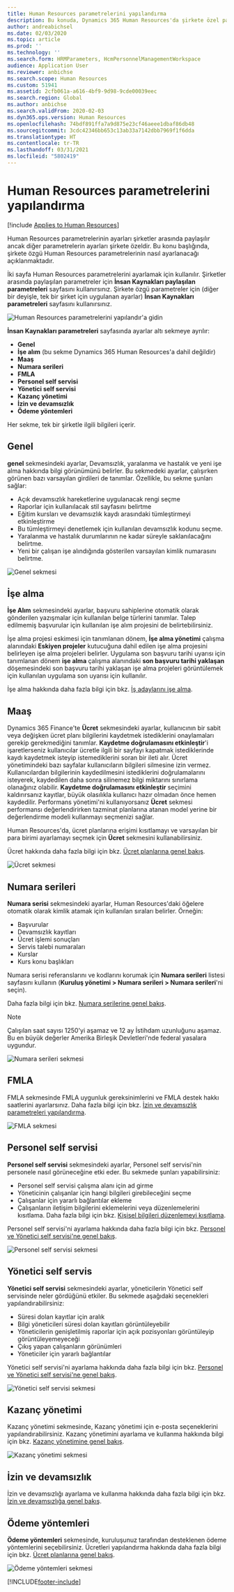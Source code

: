 ```yaml
---
title: Human Resources parametrelerini yapılandırma
description: Bu konuda, Dynamics 365 Human Resources'da şirkete özel parametrelerin nasıl ayarlanacağı açıklanmaktadır.
author: andreabichsel
ms.date: 02/03/2020
ms.topic: article
ms.prod: ''
ms.technology: ''
ms.search.form: HRMParameters, HcmPersonnelManagementWorkspace
audience: Application User
ms.reviewer: anbichse
ms.search.scope: Human Resources
ms.custom: 51941
ms.assetid: 2cfb061a-a616-4bf9-9d98-9cde00039eec
ms.search.region: Global
ms.author: anbichse
ms.search.validFrom: 2020-02-03
ms.dyn365.ops.version: Human Resources
ms.openlocfilehash: 74bdf891ffa7a9d875e23cf46aeee1dbaf86db48
ms.sourcegitcommit: 3cdc42346bb653c13ab33a7142dbb7969f1f6dda
ms.translationtype: HT
ms.contentlocale: tr-TR
ms.lasthandoff: 03/31/2021
ms.locfileid: "5802419"
---
```

# <a name="configure-human-resources-parameters"></a>Human Resources parametrelerini yapılandırma

[!include [Applies to Human Resources](../includes/applies-to-hr.md)]

Human Resources parametrelerinin ayarları şirketler arasında paylaşılır ancak diğer parametrelerin ayarları şirkete özeldir. Bu konu başlığında, şirkete özgü Human Resources parametrelerinin nasıl ayarlanacağı açıklanmaktadır.

İki sayfa Human Resources parametrelerini ayarlamak için kullanılır. Şirketler arasında paylaşılan parametreler için **İnsan Kaynakları paylaşılan parametreleri** sayfasını kullanırsınız. Şirkete özgü parametreler için (diğer bir deyişle, tek bir şirket için uygulanan ayarlar) **İnsan Kaynakları parametreleri** sayfasını kullanırsınız.

![Human Resources parametrelerini yapılandır'a gidin](./media/hr-employee-self-service-human-resources-parameters.png)

**İnsan Kaynakları parametreleri** sayfasında ayarlar altı sekmeye ayrılır:

- **Genel**
- **İşe alım** (bu sekme Dynamics 365 Human Resources'a dahil değildir)
- **Maaş**
- **Numara serileri**
- **FMLA**
- **Personel self servisi**
- **Yönetici self servisi**
- **Kazanç yönetimi**
- **İzin ve devamsızlık**
- **Ödeme yöntemleri**

Her sekme, tek bir şirketle ilgili bilgileri içerir.

## <a name="general"></a>Genel

**genel** sekmesindeki ayarlar, Devamsızlık, yaralanma ve hastalık ve yeni işe alma hakkında bilgi görünümünü belirler. Bu sekmedeki ayarlar, çalışırken görünen bazı varsayılan girdileri de tanımlar. Özellikle, bu sekme şunları sağlar:

- Açık devamsızlık hareketlerine uygulanacak rengi seçme
- Raporlar için kullanılacak stil sayfasını belirtme
- Eğitim kursları ve devamsızlık kaydı arasındaki tümleştirmeyi etkinleştirme
- Bu tümleştirmeyi denetlemek için kullanılan devamsızlık kodunu seçme.
- Yaralanma ve hastalık durumlarının ne kadar süreyle saklanılacağını belirtme.
- Yeni bir çalışan işe alındığında gösterilen varsayılan kimlik numarasını belirtme.

![Genel sekmesi](./media/hr-setup-parameters-general.png)

## <a name="recruitment"></a>İşe alma

**İşe Alım** sekmesindeki ayarlar, başvuru sahiplerine otomatik olarak gönderilen yazışmalar için kullanılan belge türlerini tanımlar. Talep edilmemiş başvurular için kullanılan işe alım projesini de belirtebilirsiniz.

İşe alma projesi eskimesi için tanımlanan dönem, **İşe alma yönetimi** çalışma alanındaki **Eskiyen projeler** kutucuğuna dahil edilen işe alma projesini belirleyen işe alma projeleri belirler. Uygulama son başvuru tarihi uyarısı için tanımlanan dönem **işe alma** çalışma alanındaki **son başvuru tarihi yaklaşan** döşemesindeki son başvuru tarihi yaklaşan işe alma projeleri görüntülemek için kullanılan uygulama son uyarısı için kullanılır.

İşe alma hakkında daha fazla bilgi için bkz. [İş adaylarını işe alma](hr-personnel-recruit.md).

## <a name="compensation"></a>Maaş

Dynamics 365 Finance'te **Ücret** sekmesindeki ayarlar, kullanıcının bir sabit veya değişken ücret planı bilgilerini kaydetmek istediklerini onaylamaları gerekip gerekmediğini tanımlar. **Kaydetme doğrulamasını etkinleştir**'i işaretlerseniz kullanıcılar ücretle ilgili bir sayfayı kapatmak istediklerinde kaydı kaydetmek isteyip istemediklerini soran bir ileti alır. Ücret yönetimindeki bazı sayfalar kullanıcıların bilgileri silmesine izin vermez. Kullanıcılardan bilgilerinin kaydedilmesini istediklerini doğrulamalarını isteyerek, kaydedilen daha sonra silinemez bilgi miktarını sınırlama olanağınız olabilir. **Kaydetme doğrulamasını etkinleştir** seçimini kaldırırsanız kayıtlar, büyük olasılıkla kullanıcı hazır olmadan önce hemen kaydedilir. Performans yönetimi'ni kullanıyorsanız **Ücret** sekmesi performansı değerlendirirken tazminat planlarına atanan model yerine bir değerlendirme modeli kullanmayı seçmenizi sağlar.

Human Resources'da, ücret planlarına erişimi kısıtlamayı ve varsayılan bir para birimi ayarlamayı seçmek için **Ücret** sekmesini kullanabilirsiniz.

Ücret hakkında daha fazla bilgi için bkz. [Ücret planlarına genel bakış](hr-compensation-overview.md).

![Ücret sekmesi](./media/hr-setup-parameters-compensation.png)

## <a name="number-sequences"></a>Numara serileri

**Numara serisi** sekmesindeki ayarlar, Human Resources'daki öğelere otomatik olarak kimlik atamak için kullanılan sıraları belirler. Örneğin:

- Başvurular
- Devamsızlık kayıtları
- Ücret işlemi sonuçları
- Servis talebi numaraları
- Kurslar
- Kurs konu başlıkları

Numara serisi referanslarını ve kodlarını korumak için **Numara serileri** listesi sayfasını kullanın (**Kuruluş yönetimi > Numara serileri > Numara serileri**'ni seçin).

Daha fazla bilgi için bkz. [Numara serilerine genel bakış](https://docs.microsoft.com/dynamics365/fin-ops-core/fin-ops/organization-administration/number-sequence-overview?toc=/dynamics365/human-resources/toc.json).

> [!NOTE]
> Çalışılan saat sayısı 1250'yi aşamaz ve 12 ay İstihdam uzunluğunu aşamaz. Bu en büyük değerler Amerika Birleşik Devletleri'nde federal yasalara uygundur.

![Numara serileri sekmesi](./media/hr-setup-parameters-number-sequences.png)

## <a name="fmla"></a>FMLA

FMLA sekmesinde FMLA uygunluk gereksinimlerini ve FMLA destek hakkı saatlerini ayarlarsınız. Daha fazla bilgi için bkz. [İzin ve devamsızlık parametreleri yapılandırma](hr-leave-and-absence-parameters.md).

![FMLA sekmesi](./media/hr-setup-parameters-fmla.png)

## <a name="employee-self-service"></a>Personel self servisi

**Personel self servisi** sekmesindeki ayarlar, Personel self servisi'nin personele nasıl görüneceğine etki eder. Bu sekmede şunları yapabilirsiniz:

- Personel self servisi çalışma alanı için ad girme
- Yöneticinin çalışanlar için hangi bilgileri girebileceğini seçme
- Çalışanlar için yararlı bağlantılar ekleme
- Çalışanların iletişim bilgilerini eklemelerini veya düzenlemelerini kısıtlama. Daha fazla bilgi için bkz. [Kişisel bilgileri düzenlemeyi kısıtlama](hr-employee-self-service-restrict-editing.md).

Personel self servisi'ni ayarlama hakkında daha fazla bilgi için bkz. [Personel ve Yönetici self servisi'ne genel bakış](hr-employee-manager-self-service-overview.md).

![Personel self servisi sekmesi](./media/hr-setup-parameters-employee-self-service.png)

## <a name="manager-self-service"></a>Yönetici self servis

**Yönetici self servisi** sekmesindeki ayarlar, yöneticilerin Yönetici self servisinde neler gördüğünü etkiler. Bu sekmede aşağıdaki seçenekleri yapılandırabilirsiniz:

- Süresi dolan kayıtlar için aralık
- Bilgi yöneticileri süresi dolan kayıtları görüntüleyebilir
- Yöneticilerin genişletilmiş raporlar için açık pozisyonları görüntüleyip görüntüleyemeyeceği
- Çıkış yapan çalışanların görünümleri
- Yöneticiler için yararlı bağlantılar

Yönetici self servisi'ni ayarlama hakkında daha fazla bilgi için bkz. [Personel ve Yönetici self servisi'ne genel bakış](hr-employee-manager-self-service-overview.md).

![Yönetici self servisi sekmesi](./media/hr-setup-parameters-manager-self-service.png)

## <a name="benefits-management"></a>Kazanç yönetimi

Kazanç yönetimi sekmesinde, Kazanç yönetimi için e-posta seçeneklerini yapılandırabilirsiniz. Kazanç yönetimini ayarlama ve kullanma hakkında bilgi için bkz. [Kazanç yönetimine genel bakış](hr-benefits-management-overview.md).

![Kazanç yönetimi sekmesi](./media/hr-setup-parameters-benefits-management.png)

## <a name="leave-and-absence"></a>İzin ve devamsızlık

İzin ve devamsızlığı ayarlama ve kullanma hakkında daha fazla bilgi için bkz. [İzin ve devamsızlığa genel bakış](hr-leave-and-absence-overview.md).

## <a name="payment-methods"></a>Ödeme yöntemleri

**Ödeme yöntemleri** sekmesinde, kuruluşunuz tarafından desteklenen ödeme yöntemlerini seçebilirsiniz. Ücretleri yapılandırma hakkında daha fazla bilgi için bkz. [Ücret planlarına genel bakış](hr-compensation-overview.md).

![Ödeme yöntemleri sekmesi](./media/hr-setup-parameters-payment-methods.png)


[!INCLUDE[footer-include](../includes/footer-banner.md)]